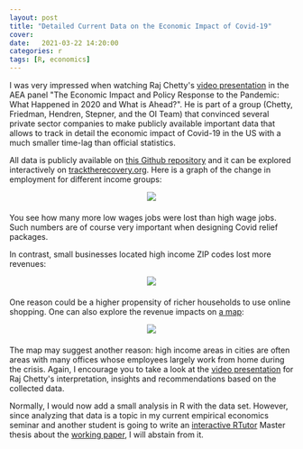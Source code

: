```yaml
---
layout: post
title: "Detailed Current Data on the Economic Impact of Covid-19"
cover: 
date:   2021-03-22 14:20:00
categories: r
tags: [R, economics]
---
```


I was very impressed when watching Raj Chetty's [video presentation](https://youtu.be/UmgBeN5Ohn0?t=109) in the AEA panel "The Economic Impact and Policy Response to the Pandemic: What Happened in 2020 and What is Ahead?". He is part of a group (Chetty, Friedman, Hendren, Stepner, and the OI Team) that convinced several private sector companies to make publicly available important data that allows to track in detail the economic impact of Covid-19 in the US with a much smaller time-lag than official statistics. 

All data is publicly available on [this Github repository](https://github.com/OpportunityInsights/EconomicTracker) and it can be explored interactively on [tracktherecovery.org](https://tracktherecovery.org/). Here is a graph of the change in employment for different income groups:

<center>
<img src="http://skranz.github.io/images/covid/employment_change.png" style="max-width: 100%; margin-bottom: 0.5em;">
</center>

You see how many more low wages jobs were lost than high wage jobs. Such numbers are of course very important when designing Covid relief packages.

In contrast, small businesses located high income ZIP codes lost more revenues:

<center>
<img src="http://skranz.github.io/images/covid/small_business_revenues.png" style="max-width: 100%; margin-bottom: 0.5em;">
</center>

One reason could be a higher propensity of richer households to use online shopping. One can also explore the revenue impacts on [a map](https://opportunityinsights.org/small-biz-revenue-zip-map/):

<center>
<img src="http://skranz.github.io/images/covid/map_small_business_ny.PNG" style="max-width: 100%; margin-bottom: 0.5em;">
</center>

The map may suggest another reason: high income areas in cities are often areas with many offices whose employees largely work from home during the crisis. Again, I encourage you to take a look at the [video presentation](https://youtu.be/UmgBeN5Ohn0?t=109) for Raj Chetty's interpretation, insights and recommendations based on the collected data.

Normally, I would now add a small analysis in R with the data set. However, since analyzing that data is a topic in my current empirical economics seminar and another student is going to write an [interactive RTutor](https://github.com/skranz/RTutor) Master thesis about the [working paper](https://opportunityinsights.org/wp-content/uploads/2020/05/tracker_paper.pdf), I will abstain from it.
